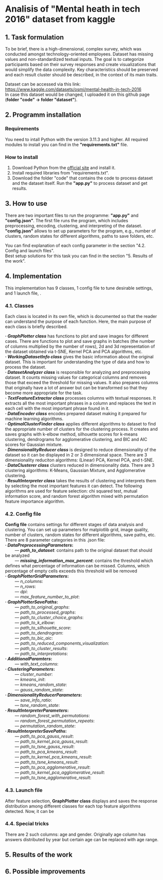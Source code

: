 # Analisis of "Mental heath in tech 2016" dataset from kaggle

## 1. Task formulation
To be brief, there is a high-dimensional, complex survey, which was conducted amongst technology-oriented employees. Dataset has missing values and non-standardized textual inputs. The goal is to categorize participants based on their survey responses and create visualizations that would simplify the data complexity. Key characteristics should be preserved and each result cluster should be described, in the context of its main traits.

Dataset can be accessed via this link: https://www.kaggle.com/datasets/osmi/mental-health-in-tech-2016  
In case this dataset would be changed, I uploaded it on this github page (**folder "code" -> folder "dataset"**).  
## 2. Programm installation
### Requirements 
You need to intall Python with the version 3.11.3 and higher. All required modules to install you can find in the **"requirements.txt"** file.

### How to install
1. Download Python from the [official site](https://www.python.org/downloads/) and install it.  
2. Install required libraries from "requirements.txt".  
3. Download the folder "code" that contains the code to process dataset and the dataset itself. Run the **"app.py"** to process dataset and get results.  

## 3. How to use
There are two important files to run the programme: **"app.py"** and **"config.json"**. The first file runs the program, which includes preprocessing, encoding, clustering, and interpreting of the dataset. **"config.json"** allows to set up parameters for the program, e.g., number of clusters, random states for different algorithms, paths to save folders, etc.  

You can find explanation of each config parameter in the section "4.2. Config and launch files".  
Best setup solutions for this task you can find in the section "5. Results of the work".  

## 4. Implementation
This implementation has 9 classes, 1 config file to tune desirable settings, and 1 launch file, .
### 4.1. Classes
Each class is located in its own file, which is documented so that the reader can understand the purpose of each function. Here, the main purpose of each class is briefly described.

**· _GraphPlotter class_** has functions to plot and save images for different cases. There are functions to plot and save graphs in batches (the number of columns multiplied by the number of rows), 2d and 3d representation of the dataset obtained via t-SNE, Kernel PCA and PCA algorithms, etc.  
**· _WorkingDatasetInfo class_** gives the basic information about the original dataset. This is important for understanding the type of data and how to process the dataset.  
**· _DatasetAnalyzer class_** is responsible for analyzing and preprocessing dataset. It counts missing values for categorical columns and removes those that exceed the threshold for missing values. It also prepares columns that originally have a lot of answer but can be transformed so that they become more appropriate for the task.  
**· _TextFeatureExtractor class_** processes columns with textual responses. It extracts all the most important phrases in a column and replaces the text in each cell with the most important phrase found in it.  
**· _DataEncoder class_** encodes prepared dataset making it prepared for machine learning algorithms.  
**· _OptimalClusterFinder class_** applies different algorithms to dataset to find the appropriate number of clusters for the clustering process. It creates and saves graphs with k-elbow method, silhouette scores for k-means clustering, dendrograms for agglomerative clustering, and BIC and AIC scores for Gaussian mixture.  
**· _DimensionalityReducer class_** is designed to reduce dimensionality of the dataset so it can be displayed in 2 or 3 dimensional space. There are 3 dimensionality reduciton algorithms: (Linear) PCA, Kernel PCA, and t-SNE.  
**· _DataClusterer class_** clusters reduced in dimensionality data. There are 3 clustering algorithms: K-Means, Gaussian Mixture, and Agglomerative clustering.  
**· _ResultInterpreter class_** takes the results of clustering and interprets them by selecting the most important features it can detect. The following algorithms are used for feature selection: chi squared test, mutual information score, and random forest algorithm mixed with permutation feature importance algorithm.  

### 4.2. Config file
**Config file** contains settings for different stages of data analysis and clustering. You can set up parameters for matplotlib grid, image quality, number of clusters, random states for different algorithms, save paths, etc. There are 8 parameter categories in this .json file:  
**· _DataPreprocessingParameters_:**  
&emsp;&emsp; — **_path_to_dataset_**: contains path to the original dataset that should be analyzed  
&emsp;&emsp; — **_missing_information_max_percent_**: contains the threshold which defines what percentage of information can be missed. Columns, which percentage of empty cells exceeds this threshold will be removed  
**· _GraphPlotterGridParameters_:**  
&emsp;&emsp; — _n_columns_:  
&emsp;&emsp; — _n_rows_:  
&emsp;&emsp; — _dpi_:  
&emsp;&emsp; — _max_feature_number_to_plot_:  
**· _GraphPlotterSavePaths_:**  
&emsp;&emsp; — _path_to_original_graphs_:  
&emsp;&emsp; — _path_to_processed_graphs_:  
&emsp;&emsp; — _path_to_cluster_choice_graphs_:  
&emsp;&emsp; — _path_to_k_elbow_:  
&emsp;&emsp; — _path_to_silhouette_score_:  
&emsp;&emsp; — _path_to_dendrogram_:  
&emsp;&emsp; — _path_to_bic_aic_:  
&emsp;&emsp; — _path_to_reduced_components_visualization_:  
&emsp;&emsp; — _path_to_cluster_results_:  
&emsp;&emsp; — _path_to_interpretations_:  
**· _AdditionalParamters_:**  
&emsp;&emsp; — _with_text_columns_:  
**· _ClusteringParameters_:**  
&emsp;&emsp; — _cluster_number_:  
&emsp;&emsp; — _kmeans_init_:  
&emsp;&emsp; — _kmeans_random_state_:  
&emsp;&emsp; — _gauss_random_state_:  
**· _DimensionalityReducerParameters_:**  
&emsp;&emsp; — _save_info_ratio_:  
&emsp;&emsp; — _tsne_random_state_:  
**· _ResultInterpreterParameters_:**  
&emsp;&emsp; — _random_forest_with_permutations_:  
&emsp;&emsp; — _random_forest_permutation_repeats_:  
&emsp;&emsp; — _permutation_random_state_:  
**· _ResultInterpreterSavePaths_:**  
&emsp;&emsp; — _path_to_pca_gauss_result_:  
&emsp;&emsp; — _path_to_kernel_pca_gauss_result_:  
&emsp;&emsp; — _path_to_tsne_gauss_result_:  
&emsp;&emsp; — _path_to_pca_kmeans_result_:  
&emsp;&emsp; — _path_to_kernel_pca_kmeans_result_:  
&emsp;&emsp; — _path_to_tsne_kmeans_result_:  
&emsp;&emsp; — _path_to_pca_agglomerative_result_:  
&emsp;&emsp; — _path_to_kernel_pca_agglomerative_result_:  
&emsp;&emsp; — _path_to_tsne_agglomerative_result_:  

### 4.3. Launch file
After feature selection, **GraphPlotter class** displays and saves the response distribution among different classes for each top feature algorithms detected. Now, it can be 

### 4.4. Special tricks
There are 2 such columns: age and gender. Originally age column has answers distributed by year but certain age can be replaced with age range. 

## 5. Results of the work

## 6. Possible improvements
